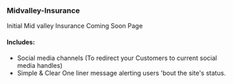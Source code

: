 ### Midvalley-Insurance

Initial Mid valley Insurance Coming Soon Page

#### Includes:
- Social media channels (To redirect your Customers to current social media handles)
- Simple & Clear One liner message alerting users  'bout the site's status.

